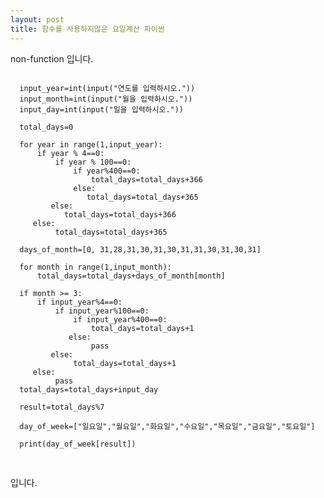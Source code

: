 ```yaml
---
layout: post
title: 함수를 사용하지않은 요일계산 파이썬
---
```


non-function 입니다.

<pre>
<code>
  input_year=int(input("연도를 입력하시오."))
  input_month=int(input("월을 입력하시오."))
  input_day=int(input("일을 입력하시오."))
  
  total_days=0
  
  for year in range(1,input_year):
      if year % 4==0:
          if year % 100==0:
              if year%400==0:
                  total_days=total_days+366
              else:
                 total_days=total_days+365
         else:
            total_days=total_days+366
     else:
          total_days=total_days+365
  
  days_of_month=[0, 31,28,31,30,31,30,31,31,30,31,30,31]
  
  for month in range(1,input_month):
      total_days=total_days+days_of_month[month]
    
  if month >= 3:
      if input_year%4==0:
          if input_year%100==0:
              if input_year%400==0:
                  total_days=total_days+1
             else:
                  pass
         else:
              total_days=total_days+1
     else:
          pass
  total_days=total_days+input_day
  
  result=total_days%7
  
  day_of_week=["일요일","월요일","화요일","수요일","목요일","금요일","토요일"]
  
  print(day_of_week[result])

</code>
</pre>
입니다.
